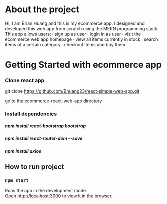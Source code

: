 # About the project

Hi, I am Brian Huang and this is my ecommerce app.
I designed and developed this web app from scratch using the MERN programming stack. 
This app allows users:
  ∙ sign up as user
  ∙ login in as user
  ∙ visit the ecommerce web app homepage
  ∙ view all items currently in stock
  ∙ search items of a certain category
  ∙ checkout items and buy them


# Getting Started with ecommerce app

### Clone react app
git clone https://github.com/Bhuang23/react-simple-web-app.git

go to the ecommerce-react-web-app directory


### Install dependencies
##### npm install react-bootstrap bootstrap
##### npm install react-router-dom --save
##### npm install axios
## How to run project
### `npm start`

Runs the app in the development mode.\
Open [http://localhost:3000](http://localhost:3000) to view it in the browser.

